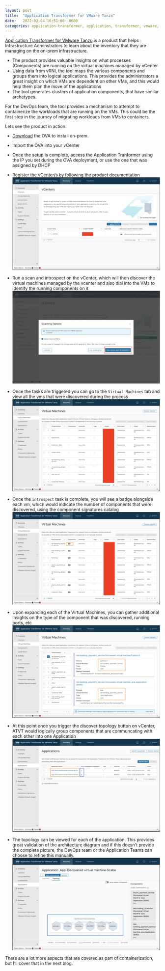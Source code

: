 ```yaml
---
layout: post
title:  "Application Transformer for VMware Tanzu"
date:   2022-02-04 16:51:00 -0600
categories: application-transformer, application, transformer, vmware, tanzu, kubernetes, cots, java, legacy
---
```


[Application Transformer for VMware Tanzu](https://tanzu.vmware.com/content/blog/application-transformer-for-vmware-tanzu) is a product that helps Infrastructure Adminstrators to learn about the inventory that they are managing on the on-prem infrastructure. 

* The product provides valuable insights on what processes (Components) are running on the virtual machines managed by vCenter
* Using data from vRNI, the tool maps the various components and groups them into logical applications. This provides the administrators a great insight on which VMs are dependent on other VMs, and this would help them plan the move of the applications
* The tool generates clusters of application components, that have similar archetypes. 

For the DevOps team, the tool provides a mechanism to attempt to containerize the workloads that are running on the VMs. This could be the first step in the journey of migrating workloads from VMs to containers.

Lets see the product in action:

* [Download](https://customerconnect.vmware.com/downloads/info/slug/infrastructure_operations_management/application_transformer_for_vmware_tanzu/1_x) the OVA to install on-prem.
* Import the OVA into your vCenter
* Once the setup is complete, access the Application Tranformer using the IP you set during the OVA deployment, or use the one that was assigned by DHCP

* Register the vCenter/s by following the product documentation
  ![](./../assets/atvt/atvt-1.png)

* Run a scan and introspect on the vCenter, which will then discover the virtual machines managed by the vcenter and also dial into the VMs to identify the running components on it
  ![](./../assets/atvt/atvt-2.png)

* Once the tasks are triggered you can go to the `Virtual Machines` tab and view all the vms that were discovered during the process
  ![](./../assets/atvt/atvt-3.png)

* Once the `introspect` task is complete, you will see a badge alongside each vm, which would indicate the number of components that were discovered, using the component signatures catalog
  ![](./../assets/atvt/atvt-4.png)

* Upon expanding each of the Virtual Machines, you can gather additional insights on the type of the component that was discovered, running ports, etc
  ![](./../assets/atvt/atvt-5.png)

* At this point once you trigger the discover topology button on vCenter, ATVT would logically group components that are communcating with each other into one Application
  ![](./../assets/atvt/atvt-6.png)

* The topology can be viewed for each of the application. This provides great validation of the architecture diagram and if this doesn't provide the complete picture, the DevOps team or the Application Teams can choose to refine this manually.
  ![](./../assets/atvt/atvt-7.png)

There are a lot more aspects that are covered as part of containerization, but I'll cover that in the next blog. 
